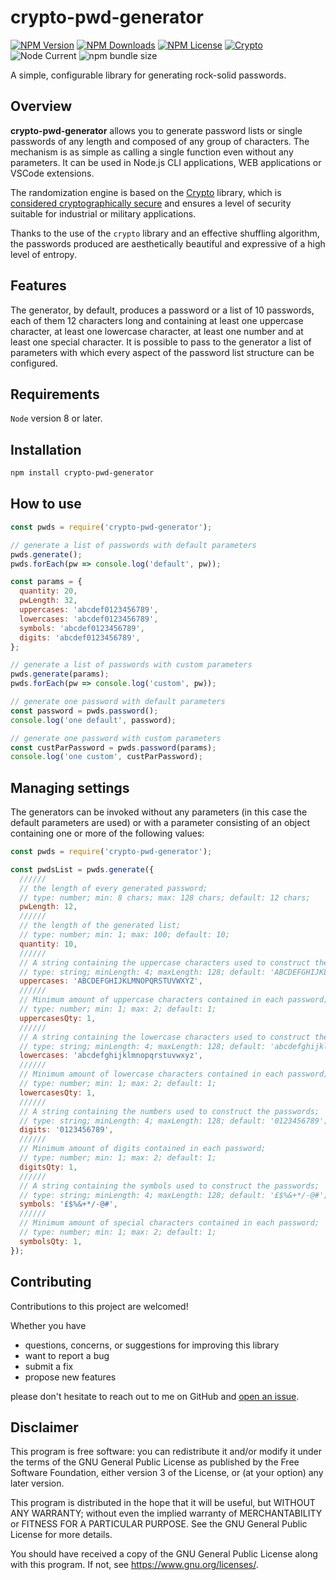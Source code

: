 # crypto-pwd-generator

<!--
![npms.io](https://img.shields.io/npms-io/maintenance-score/crypto-pwd-generator?style=plastic&logo=npm&label=maintenance)
![npms.io](https://img.shields.io/npms-io/quality-score/crypto-pwd-generator?style=plastic&logo=npm&label=quality)
![npms.io](https://img.shields.io/npms-io/popularity-score/crypto-pwd-generator?style=plastic&logo=npm&label=popularity)
-->

[![NPM Version](https://img.shields.io/npm/v/crypto-pwd-generator?style=plastic&logo=npm&label=version)](https://www.npmjs.com/package/crypto-pwd-generator)
[![NPM Downloads](https://img.shields.io/npm/d18m/crypto-pwd-generator?style=plastic&logo=npm)](https://www.npmjs.com/package/crypto-pwd-generator)
[![NPM License](https://img.shields.io/npm/l/crypto-pwd-generator?style=plastic&logo=GNU)](https://www.gnu.org/licenses/gpl-3.0.html)
[![Crypto](https://img.shields.io/badge/enabled-crypto?style=plastic&logo=alienware&logoColor=white&label=crypto&labelColor=black&color=green)](https://nodejs.org/api/crypto.html)
![Node Current](https://img.shields.io/node/v/crypto-pwd-generator?style=plastic&logo=nodedotjs&logoColor=white&logoSize=auto)
![npm bundle size](https://img.shields.io/bundlephobia/min/crypto-pwd-generator?style=plastic&logo=webpack)

A simple, configurable library for generating rock-solid passwords.

## Overview

**crypto-pwd-generator** allows you to generate password lists or single passwords of any length and
composed of any group of characters. The mechanism is as simple as calling a single function even
without any parameters. It can be used in Node.js CLI applications, WEB applications or VSCode
extensions.

The randomization engine is based on the [Crypto](https://nodejs.org/api/crypto.html) library, which
is
[considered cryptographically secure](https://nodejs.org/api/crypto.html#crypto:~:text=The%20node%3Acrypto%20module%20provides%20cryptographic%20functionality%20that%20includes%20a%20set%20of%20wrappers%20for%20OpenSSL%27s%20hash%2C%20HMAC%2C%20cipher%2C%20decipher%2C%20sign%2C%20and%20verify%20functions.)
and ensures a level of security suitable for industrial or military applications.

Thanks to the use of the `crypto` library and an effective shuffling algorithm, the passwords
produced are aesthetically beautiful and expressive of a high level of entropy.

## Features

The generator, by default, produces a password or a list of 10 passwords, each of them 12 characters
long and containing at least one uppercase character, at least one lowercase character, at least one
number and at least one special character. It is possible to pass to the generator a list of
parameters with which every aspect of the password list structure can be configured.

## Requirements

`Node` version 8 or later.

## Installation

```bash
npm install crypto-pwd-generator
```

## How to use

```javascript
const pwds = require('crypto-pwd-generator');

// generate a list of passwords with default parameters
pwds.generate();
pwds.forEach(pw => console.log('default', pw));

const params = {
  quantity: 20,
  pwLength: 32,
  uppercases: 'abcdef0123456789',
  lowercases: 'abcdef0123456789',
  symbols: 'abcdef0123456789',
  digits: 'abcdef0123456789',
};

// generate a list of passwords with custom parameters
pwds.generate(params);
pwds.forEach(pw => console.log('custom', pw));

// generate one password with default parameters
const password = pwds.password();
console.log('one default', password);

// generate one password with custom parameters
const custParPassword = pwds.password(params);
console.log('one custom', custParPassword);
```

## Managing settings

The generators can be invoked without any parameters (in this case the default parameters are used)
or with a parameter consisting of an object containing one or more of the following values:

```javascript
const pwds = require('crypto-pwd-generator');

const pwdsList = pwds.generate({
  //////
  // the length of every generated password;
  // type: number; min: 8 chars; max: 128 chars; default: 12 chars;
  pwLength: 12,
  //////
  // the length of the generated list;
  // type: number; min: 1; max: 100; default: 10;
  quantity: 10,
  //////
  // A string containing the uppercase characters used to construct the passwords;
  // type: string; minLength: 4; maxLength: 128; default: 'ABCDEFGHIJKLMNOPQRSTUVWXYZ';
  uppercases: 'ABCDEFGHIJKLMNOPQRSTUVWXYZ',
  //////
  // Minimum amount of uppercase characters contained in each password;
  // type: number; min: 1; max: 2; default: 1;
  uppercasesQty: 1,
  //////
  // A string containing the lowercase characters used to construct the passwords;
  // type: string; minLength: 4; maxLength: 128; default: 'abcdefghijklmnopqrstuvwxyz';
  lowercases: 'abcdefghijklmnopqrstuvwxyz',
  //////
  // Minimum amount of lowercase characters contained in each password;
  // type: number; min: 1; max: 2; default: 1;
  lowercasesQty: 1,
  //////
  // A string containing the numbers used to construct the passwords;
  // type: string; minLength: 4; maxLength: 128; default: '0123456789';
  digits: '0123456789',
  //////
  // Minimum amount of digits contained in each password;
  // type: number; min: 1; max: 2; default: 1;
  digitsQty: 1,
  //////
  // A string containing the symbols used to construct the passwords;
  // type: string; minLength: 4; maxLength: 128; default: '£$%&+*/-@#';
  symbols: '£$%&+*/-@#',
  //////
  // Minimum amount of special characters contained in each password;
  // type: number; min: 1; max: 2; default: 1;
  symbolsQty: 1,
});
```

## Contributing

Contributions to this project are welcomed!

Whether you have

- questions, concerns, or suggestions for improving this library
- want to report a bug
- submit a fix
- propose new features

please don't hesitate to reach out to me on GitHub and
[open an issue](https://github.com/ThornDuke/crypto-pwd-generator/issues).

## Disclaimer

This program is free software: you can redistribute it and/or modify it under the terms of the GNU
General Public License as published by the Free Software Foundation, either version 3 of the
License, or (at your option) any later version.

This program is distributed in the hope that it will be useful, but WITHOUT ANY WARRANTY; without
even the implied warranty of MERCHANTABILITY or FITNESS FOR A PARTICULAR PURPOSE. See the GNU
General Public License for more details.

You should have received a copy of the GNU General Public License along with this program. If not,
see <https://www.gnu.org/licenses/>.

